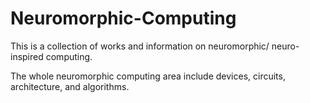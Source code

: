 # Neuromorphic-Computing

This is a collection of works and information on neuromorphic/ neuro-inspired computing.

The whole neuromorphic computing area include devices, circuits, architecture, and algorithms.
